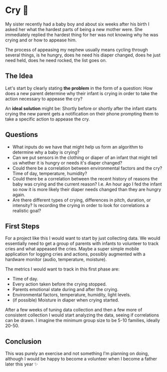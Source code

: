 Cry :baby:
========

My sister recently had a baby boy and about six weeks after his birth I asked her what the hardest parts of being a new mother were. She immediately replied the hardest thing for her was not knowing why he was crying and or how to appease him.

The process of appeasing my nephew usually means cycling through several things, is he hungry, does he need his diaper changed, does he just need held, does he need rocked, the list goes on.

## The Idea

Let's start by clearly stating **the problem** in the form of a question: How does a new parent determine why their infant is crying in order to take the action necessary to appease the cry?

An **ideal solution** might be: Shortly before or shortly after the infant starts crying the new parent gets a notification on their phone prompting them to take a specific action to appease the cry.

## Questions

* What inputs do we have that might help us form an algorithm to determine why a baby is crying?
* Can we put sensors in the clothing or diaper of an infant that might tell us whether it is hungry or needs it's diaper changed?
* Could there be a correlation between environmental factors and the cry? Time of day, temperature, humidity?
* Could there be a correlation between the recent history of reasons the baby was crying and the current reason? I.e. An hour ago I fed the infant so now it is more likely their diaper needs changed than they are hungry again.
* Are there different types of crying, differences in pitch, duration, or intensity? Is recording the crying in order to look for correlations a realistic goal?

## First Steps

For a project like this I would want to start by just collecting data. We would essentially need to get a group of parents with infants to volunteer to track cries and what appeased the cries. Maybe a super simple mobile application for logging cries and actions, possibly augmented with a hardware monitor (audio, temperature, moisture).

The metrics I would want to track in this first phase are:

* Time of day.
* Every action taken before the crying stopped.
* Parents emotional state during and after the crying.
* Environmental factors, temperature, humidity, light levels.
* (if possible) Moisture in diaper when crying started.

After a few weeks of tuning data collection and then a few more of consistent collection I would start analyzing the data, seeing if correlations can be drawn. I imagine the minimum group size to be 5-10 families, ideally 20-50.

## Conclusion

This was purely an exercise and not something I'm planning on doing, although I would be happy to become a volunteer when I become a father later this year :sparkles:
